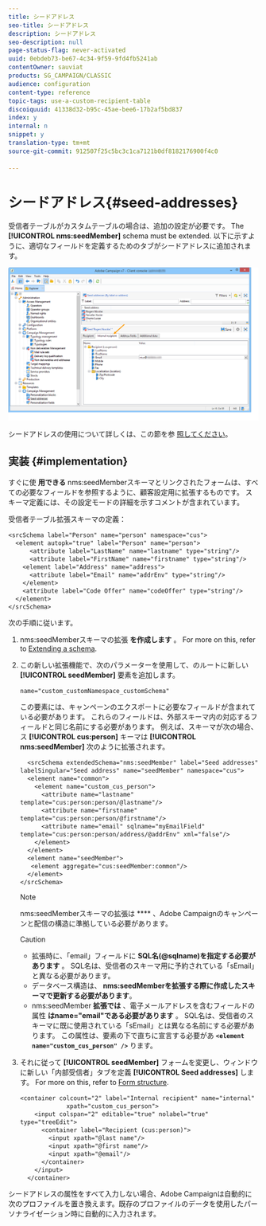 ```yaml
---
title: シードアドレス
seo-title: シードアドレス
description: シードアドレス
seo-description: null
page-status-flag: never-activated
uuid: 0ebdeb73-be67-4c34-9f59-9fd4fb5241ab
contentOwner: sauviat
products: SG_CAMPAIGN/CLASSIC
audience: configuration
content-type: reference
topic-tags: use-a-custom-recipient-table
discoiquuid: 41338d32-b95c-45ae-bee6-17b2af5bd837
index: y
internal: n
snippet: y
translation-type: tm+mt
source-git-commit: 912507f25c5bc3c1ca7121b0df8182176900f4c0

---
```



# シードアドレス{#seed-addresses}

受信者テーブルがカスタムテーブルの場合は、追加の設定が必要です。 The **[!UICONTROL nms:seedMember]** schema must be extended. 以下に示すように、適切なフィールドを定義するためのタブがシードアドレスに追加されます。

![](assets/s_ncs_user_seedlist_new_tab.png)

シードアドレスの使用について詳しくは、この節を参 [照してください](../../delivery/using/about-seed-addresses.md)。

## 実装 {#implementation}

すぐに使 **用できる** nms:seedMemberスキーマとリンクされたフォームは、すべての必要なフィールドを参照するように、顧客設定用に拡張するものです。 スキーマ定義には、その設定モードの詳細を示すコメントが含まれています。

受信者テーブル拡張スキーマの定義：

```
<srcSchema label="Person" name="person" namespace="cus">
  <element autopk="true" label="Person" name="person">
      <attribute label="LastName" name="lastname" type="string"/>
      <attribute label="FirstName" name="firstname" type="string"/>
    <element label="Address" name="address">
      <attribute label="Email" name="addrEnv" type="string"/>
    </element>
    <attribute label="Code Offer" name="codeOffer" type="string"/>
  </element>
</srcSchema>
```

次の手順に従います。

1. nms:seedMemberスキーマの拡張 **を作成します** 。 For more on this, refer to [Extending a schema](../../configuration/using/extending-a-schema.md).
1. この新しい拡張機能で、次のパラメーターを使用して、のルートに新しい **[!UICONTROL seedMember]** 要素を追加します。

   ```
   name="custom_customNamespace_customSchema"
   ```

   この要素には、キャンペーンのエクスポートに必要なフィールドが含まれている必要があります。 これらのフィールドは、外部スキーマ内の対応するフィールドと同じ名前にする必要があります。 例えば、スキーマが次の場合、ス **[!UICONTROL cus:person]** キーマは **[!UICONTROL nms:seedMember]** 次のように拡張されます。

   ```
     <srcSchema extendedSchema="nms:seedMember" label="Seed addresses" labelSingular="Seed address" name="seedMember" namespace="cus">
     <element name="common">
       <element name="custom_cus_person">
         <attribute name="lastname" template="cus:person:person/@lastname"/>
         <attribute name="firstname" template="cus:person:person/@firstname"/>
         <attribute name="email" sqlname="myEmailField" template="cus:person:person/address/@addrEnv" xml="false"/>
       </element>
     </element>
     <element name="seedMember">
      <element aggregate="cus:seedMember:common"/>
     </element>
   </srcSchema>
   ```

   >[!NOTE]
   >
   >nms:seedMemberスキーマの拡張は **** 、Adobe Campaignのキャンペーンと配信の構造に準拠している必要があります。

   >[!CAUTION]
   >
   >
   >    
   >    
   >    * 拡張時に、「email」フィールドに **SQL名(@sqlname)を指定する必要があります** 。 SQL名は、受信者のスキーマ用に予約されている「sEmail」と異なる必要があります。
   >    * データベース構造は、 **nms:seedMemberを拡張する際に作成したスキーマで更新する必要があります**。
   >    * nms:seedMember **拡張では** 、電子メールアドレスを含むフィールドの属性 **はname=&quot;email&quot;である必要があります** 。 SQL名は、受信者のスキーマに既に使用されている「sEmail」とは異なる名前にする必要があります。 この属性は、要素の下で直ちに宣言する必要があ **`<element name="custom_cus_person" />`** ります。


1. それに従って **[!UICONTROL seedMember]** フォームを変更し、ウィンドウに新しい「内部受信者」タブを定義 **[!UICONTROL Seed addresses]** します。 For more on this, refer to [Form structure](../../configuration/using/form-structure.md).

   ```
   <container colcount="2" label="Internal recipient" name="internal"
                xpath="custom_cus_person">
       <input colspan="2" editable="true" nolabel="true" type="treeEdit">
         <container label="Recipient (cus:person)">
           <input xpath="@last name"/>
           <input xpath="@first name"/>
           <input xpath="@email"/>
         </container>
       </input>
     </container>
   ```

シードアドレスの属性をすべて入力しない場合、Adobe Campaignは自動的に次のプロファイルを置き換えます。既存のプロファイルのデータを使用したパーソナライゼーション時に自動的に入力されます。
